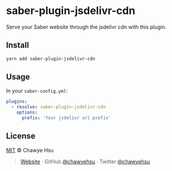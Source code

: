 # saber-plugin-jsdelivr-cdn

Serve your Saber website through the jsdelivr cdn with this plugin.

## Install

```bash
yarn add saber-plugin-jsdelivr-cdn
```

## Usage

In your `saber-config.yml`:

```yml
plugins:
  - resolve: saber-plugin-jsdelivr-cdn
    options:
      prefix: 'Your jsdelivr url prefix'
```

## License

[MIT](LICENSE) © Chawye Hsu

> [Website](https://chawyehsu.com) · GitHub [@chawyehsu](https://github.com/chawyehsu) · Twitter [@chawyehsu](https://twitter.com/chawyehsu)
